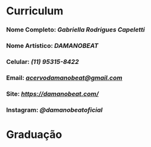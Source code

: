 # Curriculum

### Nome Completo: *Gabriella Rodrigues Capeletti*
### Nome Artístico: *DAMANOBEAT*
### Celular: *(11) 95315-8422*
### Email: *acervodamanobeat@gmail.com*
### Site: *https://damanobeat.com/*
### Instagram: *@damanobeatoficial*

# Graduação
